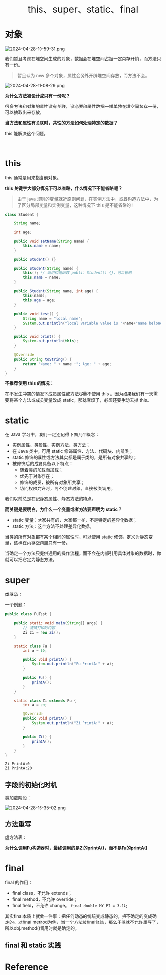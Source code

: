 <p align="center">
   <a style="font-size:30px;"> this、super、static、final </a>
</p>

# 对象

![2024-04-28-10-59-31.png](assets/2024-04-28-10-59-31.png)

我们暂且考虑在堆空间生成的对象，数据会在堆空间占据一定内存开销，而方法只有一份。

> 暂且认为 new 多个对象，属性会另外开辟堆空间存放，而方法不会。

![2024-04-28-11-08-29.png](assets/2024-04-28-11-08-29.png)

**为什么方法被设计成只有一份呢？**

很多方法和对象的属性没有关联，没必要和属性数据一样单独在堆空间各存一份，可以抽取出来存放。

**当方法和属性有关联时，共性的方法如何处理特定的数据？**

this 能解决这个问题。

<br>

# this
this 通常是用来指当前对象。

**this 关键字大部分情况下可以省略，什么情况下不能省略呢？**

> 由于 java 规则的变量就近原则问题，在实例方法中，或者构造方法中，为了区分局部变量和实例变量，这种情况下 this 是不能省略的！

```java
class Student {

    String name;

    int age;

    public void setName(String name) {
        this.name = name;
    }

    public Student() {}

    public Student(String name) {
        this(); // 调用构造函数 public Student() {}，可以省略
        this.name = name;
    }

    public Student(String name, int age) {
        this(name);
        this.age = age;
    }

    public void test() {
        String name = "local name";
        System.out.println("local variable value is "+name+"name belongs to Object "+this.name);
    }

    public void print() {
        System.out.println(this);
    }

    @Override
    public String toString() {
        return "Name: " + name +"; Age: " + age;
    }
}

```

**不推荐使用 this 的情况：**

在不发生冲突的情况下成员属性或方法尽量不使用 this 。因为如果我们有一天需要将某个方法或成员变量改成 static，那就麻烦了，必须还要手动去掉 this。

# static

在 Java 学习中，我们一定还记得下面几个概念：

- 实例属性、类属性、实例方法、类方法；
- 在 Java 类中，可用 static 修饰属性、方法、代码块、内部类；
- static 修饰的属性或方法其实都是属于类的，是所有对象共享的；
- 被修饰后的成员具备以下特点：
    - 随着类的加载而加载；
    - 优先于对象存在；
    - 修饰的成员，被所有对象所共享；
    - 访问权限允许时，可不创建对象，直接被类调用。

我们以前总是在记静态属性、静态方法的特点。

**而关键是要明白，为什么一个变量或者方法要声明为 static？**

- static 变量：大家共有的，大家都一样，不是特定的差异化数据；
- static 方法：这个方法不处理差异化数据。

当类的所有对象都有某个相同的属性时，可以使用 static 修饰，定义为静态变量，这样在内存空间里只有一份。

当确定一个方法只提供通用的操作流程，而不会在内部引用具体对象的数据时，你就可以把它定为静态方法。


# super
类继承：


一个例题：
```java
public class FuTest {

    public static void main(String[] args) {
        // 猜猜打印的内容
        Zi zi = new Zi();
    }

    static class Fu {
        int a = 10;

        public void printA() {
            System.out.println("Fu PrintA:" + a);
        }

        public Fu() {
            printA();
        }
    }

    static class Zi extends Fu {
        int a = 20;

        @Override
        public void printA() {
            System.out.println("Zi PrintA:" + a);
        }

        public Zi() {
            printA();
        }
    }
}
```

```
Zi PrintA:0
Zi PrintA:20
```

## 字段的初始化时机

类加载阶段：

![2024-04-28-16-35-02.png](assets/2024-04-28-16-35-02.png)


## 方法重写

虚方法表：

**为什么调用Fu构造器时，最终调用的是Zi的printA()，而不是Fu的printA()**

# final

final 的作用：
- final class，不允许 extends；
- final method，不允许 override；
- final field，不允许 change。 `final double MY_PI = 3.14;`

其实final本质上就做一件事：把任何动态的统统变成静态的，把不确定的变成确定的。以final method为例，当一个方法被final修饰，那么子类就不允许重写了，所以obj.method()调用时就是确定的。

## final 和 static 实践

# Reference